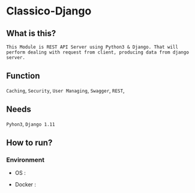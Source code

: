 # Classico-Django

## What is this?
    
    This Module is REST API Server using Python3 & Django. That will perform dealing with request from client, producing data from django server.


## Function
`Caching`, `Security`, `User Managing`, `Swagger`, `REST`, 


## Needs

`Pyhon3`, `Django 1.11` 


## How to run?




### Environment
    
- OS : 
    
- Docker :